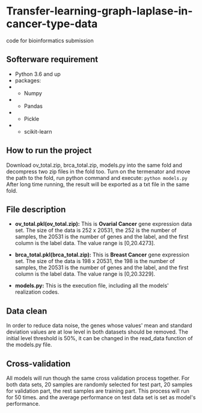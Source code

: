 # Transfer-learning-graph-laplase-in-cancer-type-data
code for bioinformatics submission

## Softerware requirement
- Python 3.6 and up
- packages:
- - Numpy
- - Pandas
- - Pickle
- - scikit-learn

## How to run the project
Download ov_total.zip, brca_total.zip, models.py into the same fold and decompress two zip files in the fold too. Turn on the termenator and move the path to the fold, run python command and execute:
`python models.py`
After long time running, the result will be exported as a txt file in the same fold.

## File description 
* **ov_total.pkl(ov_total.zip):** This is **Ovarial Cancer** gene expression data set. The size of the data is 252 x 20531, the 252 is the number of samples, the 20531 is the number of genes and the label, and the first column is the label data. The value range is [0,20.4273].

* **brca_total.pkl(brca_total.zip):** This is **Breast Cancer** gene expression set. The size of the data is 198 x 20531, the 198 is the number of samples, the 20531 is the number of genes and the label, and the first column is the label data. The value range is [0,20.3229].

* **models.py:** This is the execution file, including all the models' realization codes.

## Data clean 
In order to reduce data noise, the genes whose values' mean and standard deviation values are at low level in both datasets should be removed. The initial level threshold is 50%, it can be changed in the read_data function of the models.py file.

## Cross-validation
All models will run though the same cross validation process together. For both data sets, 20 samples are randomly selected for test part, 20 samples for validation part, the rest samples are training part. This process will run for 50 times. and the average performance on test data set is set as model's performance. 









